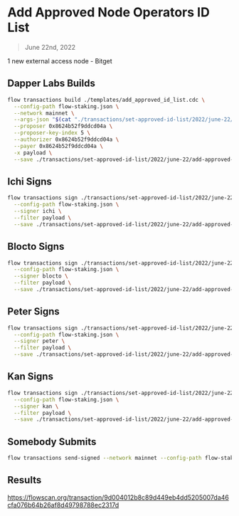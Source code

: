 # Add Approved Node Operators ID List

> June 22nd, 2022

1 new external access node - Bitget

## Dapper Labs Builds

```sh
flow transactions build ./templates/add_approved_id_list.cdc \
  --config-path flow-staking.json \
  --network mainnet \
  --args-json "$(cat "./transactions/set-approved-id-list/2022/june-22/arguments.json")" \
  --proposer 0x8624b52f9ddcd04a \
  --proposer-key-index 5 \
  --authorizer 0x8624b52f9ddcd04a \
  --payer 0x8624b52f9ddcd04a \
  -x payload \
  --save ./transactions/set-approved-id-list/2022/june-22/add-approved-list-june-22-unsigned.rlp
```

## Ichi Signs

```sh
flow transactions sign ./transactions/set-approved-id-list/2022/june-22/add-approved-list-june-22-unsigned.rlp \
  --config-path flow-staking.json \
  --signer ichi \
  --filter payload \
  --save ./transactions/set-approved-id-list/2022/june-22/add-approved-list-june-22-sig-1.rlp
```

## Blocto Signs

```sh
flow transactions sign ./transactions/set-approved-id-list/2022/june-22/add-approved-list-june-22-sig-1.rlp \
  --config-path flow-staking.json \
  --signer blocto \
  --filter payload \
  --save ./transactions/set-approved-id-list/2022/june-22/add-approved-list-june-22-sig-2.rlp
```

## Peter Signs

```sh
flow transactions sign ./transactions/set-approved-id-list/2022/june-22/add-approved-list-june-22-sig-2.rlp \
  --config-path flow-staking.json \
  --signer peter \
  --filter payload \
  --save ./transactions/set-approved-id-list/2022/june-22/add-approved-list-june-22-sig-3.rlp
```

## Kan Signs

```sh
flow transactions sign ./transactions/set-approved-id-list/2022/june-22/add-approved-list-june-22-sig-3.rlp \
  --config-path flow-staking.json \
  --signer kan \
  --filter payload \
  --save ./transactions/set-approved-id-list/2022/june-22/add-approved-list-june-22-sig-complete.rlp
```

## Somebody Submits

```sh
flow transactions send-signed --network mainnet --config-path flow-staking.json ./transactions/set-approved-id-list/2022/june-22/add-approved-list-june-22-sig-complete.rlp
```

## Results

https://flowscan.org/transaction/9d004012b8c89d449eb4dd5205007da46cfa076b64b26af8d49798788ec2317d